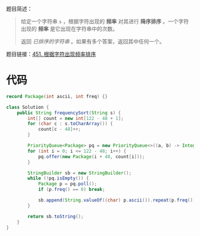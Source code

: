 题目简述：

> 给定一个字符串 `s` ，根据字符出现的 **频率** 对其进行 **降序排序** 。一个字符出现的 **频率** 是它出现在字符串中的次数。
>
> 返回 *已排序的字符串* 。如果有多个答案，返回其中任何一个。

题目链接：[451. 根据字符出现频率排序](https://leetcode.cn/problems/sort-characters-by-frequency/)

# 代码

```java
record Package(int ascii, int freq) {}

class Solution {
    public String frequencySort(String s) {
        int[] count = new int[122 - 48 + 1];
        for (char c : s.toCharArray()) {
            count[c - 48]++;
        }

        PriorityQueue<Package> pq = new PriorityQueue<>((a, b) -> Integer.compare(b.freq(), a.freq()));
        for (int i = 0; i <= 122 - 48; i++) {
            pq.offer(new Package(i + 48, count[i]));
        }

        StringBuilder sb = new StringBuilder();
        while (!pq.isEmpty()) {
            Package p = pq.poll();
            if (p.freq() == 0) break;

            sb.append(String.valueOf((char) p.ascii()).repeat(p.freq()));
        }

        return sb.toString();
    }
}
```

